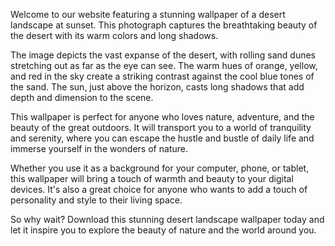 <!--
Write me content for website with wallpaper "A photograph of a desert landscape at sunset, with warm colors and long shadows."
-->

<!--font:Poppins-->

Welcome to our website featuring a stunning wallpaper of a desert landscape at sunset. This photograph captures the breathtaking beauty of the desert with its warm colors and long shadows.

The image depicts the vast expanse of the desert, with rolling sand dunes stretching out as far as the eye can see. The warm hues of orange, yellow, and red in the sky create a striking contrast against the cool blue tones of the sand. The sun, just above the horizon, casts long shadows that add depth and dimension to the scene.

This wallpaper is perfect for anyone who loves nature, adventure, and the beauty of the great outdoors. It will transport you to a world of tranquility and serenity, where you can escape the hustle and bustle of daily life and immerse yourself in the wonders of nature.

Whether you use it as a background for your computer, phone, or tablet, this wallpaper will bring a touch of warmth and beauty to your digital devices. It's also a great choice for anyone who wants to add a touch of personality and style to their living space.

So why wait? Download this stunning desert landscape wallpaper today and let it inspire you to explore the beauty of nature and the world around you.
